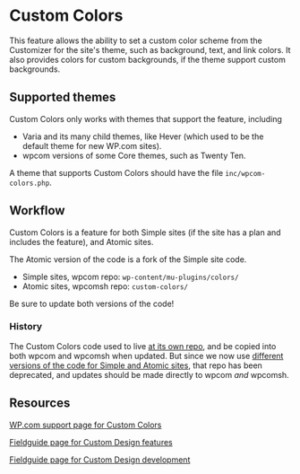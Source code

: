 # Custom Colors

This feature allows the ability to set a custom color scheme from the Customizer for the site's theme, such as background, text, and link colors. It also provides colors for custom backgrounds, if the theme support custom backgrounds.

## Supported themes

Custom Colors only works with themes that support the feature, including

- Varia and its many child themes, like Hever (which used to be the default theme for new WP.com sites).
- wpcom versions of some Core themes, such as Twenty Ten.

A theme that supports Custom Colors should have the file `inc/wpcom-colors.php`.

## Workflow

Custom Colors is a feature for both Simple sites (if the site has a plan and includes the feature), and Atomic sites.

The Atomic version of the code is a fork of the Simple site code.

- Simple sites, wpcom repo: `wp-content/mu-plugins/colors/`
- Atomic sites, wpcomsh repo: `custom-colors/`

Be sure to update both versions of the code!

### History

The Custom Colors code used to live [at its own repo](https://github.com/Automattic/custom-colors), and be copied into both wpcom and wpcomsh when updated. But since we now use [different versions of the code for Simple and Atomic sites](https://github.com/Automattic/wpcomsh/pull/552), that repo has been deprecated, and updates should be made directly to wpcom _and_ wpcomsh.

## Resources

[WP.com support page for Custom Colors](https://wordpress.com/support/custom-colors/)

[Fieldguide page for Custom Design features](https://fieldguide.automattic.com/product-custom-design/)

[Fieldguide page for Custom Design development](https://fieldguide.automattic.com/product-custom-design/custom-design-development-and-maintenance/)
